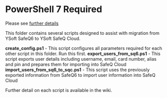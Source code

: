 # PowerShell 7 Required

Please see [further details](https://github.com/Dan-Devine-YSoft/safeq-cloud-scripts/wiki)

This folder contains several scripts designed to assist with migration from YSoft SafeQ6 to YSoft SafeQ Cloud.

**create_config.ps1** - This script configures all parameters required for each other script in this folder.  Run this first.
**export_users_from_sq6.ps1** - This script exports user details including username, email, card number, alias and pin and prepares them for importing into SafeQ Cloud
**import_users_from_sq6_to_sqc.ps1** - This script uses the previously exported information from SafeQ6 to import user information into SafeQ Cloud

Further detail on each script is available in the wiki.